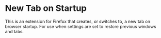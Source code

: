 # New Tab on Startup
This is an extension for Firefox that creates, or switches to, a new tab on browser startup. For use when settings are set to restore previous windows and tabs.

